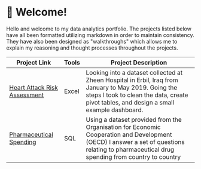 # 👋 Welcome!

Hello and welcome to my data analytics portfolio. The projects listed below have all been formatted utilizing markdown in order to maintain consistency. They have also been designed as "walkthroughs" which allows me to explain my reasoning and thought processes throughout the projects. 

| Project Link | Tools | Project Description |
|---|---|---|
|[Heart Attack Risk Assessment](https://github.com/jackwmccall/Data-Analytics-Portfolio/blob/main/Excel%20Heart%20Attack%20Risk%20Assessment%20Project/Heart%20Attack%20Risk%20Assessment%20Data%20Cleaning%20Walkthrough.md) | Excel | Looking into a dataset collected at Zheen Hospital in Erbil, Iraq from January to May 2019. Going the steps I took to clean the data, create pivot tables, and design a small example dashboard. |
|[Pharmaceutical Spending](https://github.com/jackwmccall/Data-Analytics-Portfolio/blob/main/SQL%20Pharma%20Project/Pharma%20Spending%20Mini%20Case%20Study.md) | SQL | Using a dataset provided from the Organisation for Economic Cooperation and Development (OECD) I answer a set of questions relating to pharmaceutical drug spending from country to country |
